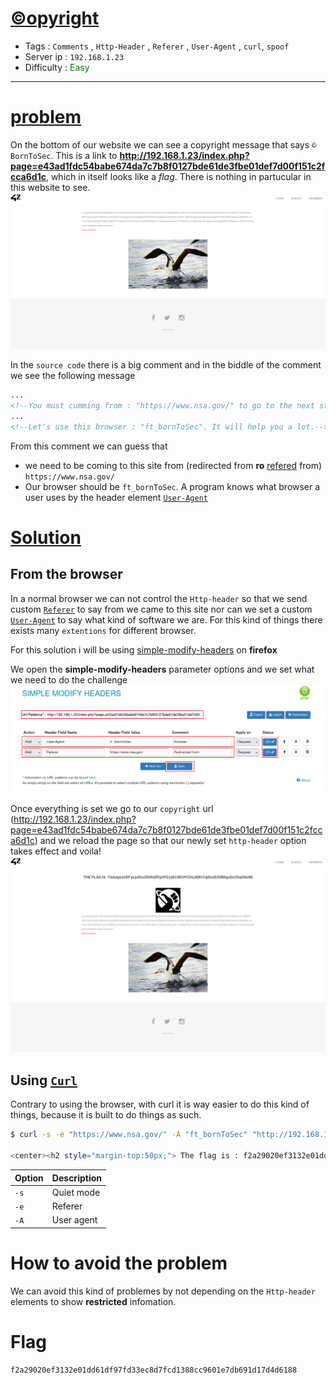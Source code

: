 # <span style="text-decoration: underline"> ©opyright </span>

- Tags : `Comments` , `Http-Header` , `Referer` , `User-Agent` , `curl`, `spoof`
- Server ip : `192.168.1.23 `
- Difficulty : <span style="color : green">Easy</span>
___


# <span style="text-decoration: underline">problem</span>
On the bottom of our website we can see a copyright message that says `© BornToSec`. This is a link to **http://192.168.1.23/index.php?page=e43ad1fdc54babe674da7c7b8f0127bde61de3fbe01def7d00f151c2fcca6d1c**, which in itself looks like a *flag*. There is nothing in partucular in this website to see.
![copyright index](/.resources/images/copytight_page_index.png)

In the `source code` there is a big comment and in the biddle of the comment we see the following message

```html
...
<!--You must cumming from : "https://www.nsa.gov/" to go to the next step-->
...
<!--Let's use this browser : "ft_bornToSec". It will help you a lot.-->
```

From this comment we can guess that
- we need to be coming to this site from (redirected from **ro** [refered](https://developer.mozilla.org/en-US/docs/Web/HTTP/Headers/Referer) from) `https://www.nsa.gov/`
- Our browser should be `ft_bornToSec`. A program knows what browser a user uses by the header element [`User-Agent`](https://developer.mozilla.org/en-US/docs/Web/HTTP/Headers/User-Agent)




# <span style="text-decoration: underline">Solution</span>

## From the browser
In a normal browser we can not control the `Http-header` so that we send custom [`Referer`](https://developer.mozilla.org/en-US/docs/Web/HTTP/Headers/Referer) to say from we came to this site nor can we set a custom [`User-Agent`](https://developer.mozilla.org/en-US/docs/Web/HTTP/Headers/User-Agent) to say what kind of software we are. For this kind of things there exists many `extentions` for different browser.

For this solution i will be using [simple-modify-headers](https://addons.mozilla.org/fr/firefox/addon/simple-modify-header/?utm_source=addons.mozilla.org&utm_medium=referral&utm_content=search) on **firefox**

We open the **simple-modify-headers** parameter options and we set what we need to do the challenge
![simple-modify-headers menu](/.resources/images/copyright_header_extention.png)

Once everything is set we go to our `copyright` url (http://192.168.1.23/index.php?page=e43ad1fdc54babe674da7c7b8f0127bde61de3fbe01def7d00f151c2fcca6d1c) and we reload the page so that our newly set `http-header` option takes effect and voila!
![copytight flag](/.resources/images/copyright_page_flag.png)

## Using [`Curl`](https://curl.se/)

Contrary to using the browser, with curl it is way easier to do this kind of things, because it is built to do things as such.

```bash
$ curl -s -e "https://www.nsa.gov/" -A "ft_bornToSec" "http://192.168.1.23/index.php?page=e43ad1fdc54babe674da7c7b8f0127bde61de3fbe01def7d00f151c2fcca6d1c" | grep flag

<center><h2 style="margin-top:50px;"> The flag is : f2a29020ef3132e01dd61df97fd33ec8d7fcd1388cc9601e7db691d17d4d6188</h2><br/><img src="images/win.png" alt="" width=200px height=200px></center> <audio id="best_music_ever" src="audio/music.mp3"preload="true" loop="loop" autoplay="autoplay">
```

|Option|Description|
|--|-- |
|`-s` | Quiet mode|
|`-e`| Referer |
|`-A`| User agent|

# How to avoid the problem
We can avoid this kind of problemes by not depending on the `Http-header` elements to show **restricted** infomation.


# Flag

```text
f2a29020ef3132e01dd61df97fd33ec8d7fcd1388cc9601e7db691d17d4d6188
```